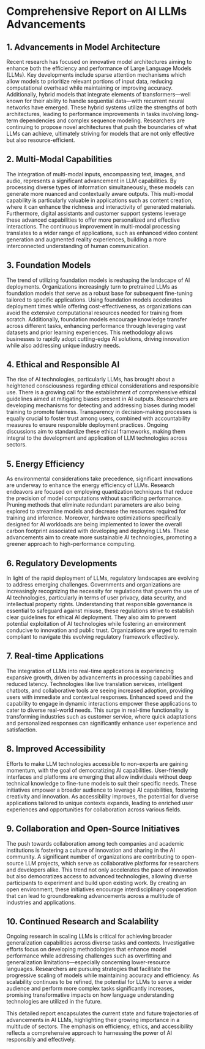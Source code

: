 # Comprehensive Report on AI LLMs Advancements

## 1. Advancements in Model Architecture
Recent research has focused on innovative model architectures aiming to enhance both the efficiency and performance of Large Language Models (LLMs). Key developments include sparse attention mechanisms which allow models to prioritize relevant portions of input data, reducing computational overhead while maintaining or improving accuracy. Additionally, hybrid models that integrate elements of transformers—well known for their ability to handle sequential data—with recurrent neural networks have emerged. These hybrid systems utilize the strengths of both architectures, leading to performance improvements in tasks involving long-term dependencies and complex sequence modeling. Researchers are continuing to propose novel architectures that push the boundaries of what LLMs can achieve, ultimately striving for models that are not only effective but also resource-efficient. 

## 2. Multi-Modal Capabilities
The integration of multi-modal inputs, encompassing text, images, and audio, represents a significant advancement in LLM capabilities. By processing diverse types of information simultaneously, these models can generate more nuanced and contextually aware outputs. This multi-modal capability is particularly valuable in applications such as content creation, where it can enhance the richness and interactivity of generated materials. Furthermore, digital assistants and customer support systems leverage these advanced capabilities to offer more personalized and effective interactions. The continuous improvement in multi-modal processing translates to a wider range of applications, such as enhanced video content generation and augmented reality experiences, building a more interconnected understanding of human communication.

## 3. Foundation Models
The trend of utilizing foundation models is reshaping the landscape of AI deployments. Organizations increasingly turn to pretrained LLMs as foundation models that serve as a robust base for subsequent fine-tuning tailored to specific applications. Using foundation models accelerates deployment times while offering cost-effectiveness, as organizations can avoid the extensive computational resources needed for training from scratch. Additionally, foundation models encourage knowledge transfer across different tasks, enhancing performance through leveraging vast datasets and prior learning experiences. This methodology allows businesses to rapidly adopt cutting-edge AI solutions, driving innovation while also addressing unique industry needs.

## 4. Ethical and Responsible AI
The rise of AI technologies, particularly LLMs, has brought about a heightened consciousness regarding ethical considerations and responsible use. There is a growing call for the establishment of comprehensive ethical guidelines aimed at mitigating biases present in AI outputs. Researchers are developing mechanisms for detecting and addressing biases during model training to promote fairness. Transparency in decision-making processes is equally crucial to foster trust among users, combined with accountability measures to ensure responsible deployment practices. Ongoing discussions aim to standardize these ethical frameworks, making them integral to the development and application of LLM technologies across sectors.

## 5. Energy Efficiency
As environmental considerations take precedence, significant innovations are underway to enhance the energy efficiency of LLMs. Research endeavors are focused on employing quantization techniques that reduce the precision of model computations without sacrificing performance. Pruning methods that eliminate redundant parameters are also being explored to streamline models and decrease the resources required for training and inference. Moreover, hardware optimizations specifically designed for AI workloads are being implemented to lower the overall carbon footprint associated with developing and deploying LLMs. These advancements aim to create more sustainable AI technologies, promoting a greener approach to high-performance computing.

## 6. Regulatory Developments
In light of the rapid deployment of LLMs, regulatory landscapes are evolving to address emerging challenges. Governments and organizations are increasingly recognizing the necessity for regulations that govern the use of AI technologies, particularly in terms of user privacy, data security, and intellectual property rights. Understanding that responsible governance is essential to safeguard against misuse, these regulations strive to establish clear guidelines for ethical AI deployment. They also aim to prevent potential exploitation of AI technologies while fostering an environment conducive to innovation and public trust. Organizations are urged to remain compliant to navigate this evolving regulatory framework effectively.

## 7. Real-time Applications
The integration of LLMs into real-time applications is experiencing expansive growth, driven by advancements in processing capabilities and reduced latency. Technologies like live translation services, intelligent chatbots, and collaborative tools are seeing increased adoption, providing users with immediate and contextual responses. Enhanced speed and the capability to engage in dynamic interactions empower these applications to cater to diverse real-world needs. This surge in real-time functionality is transforming industries such as customer service, where quick adaptations and personalized responses can significantly enhance user experience and satisfaction.

## 8. Improved Accessibility
Efforts to make LLM technologies accessible to non-experts are gaining momentum, with the goal of democratizing AI capabilities. User-friendly interfaces and platforms are emerging that allow individuals without deep technical knowledge to fine-tune models to suit their specific needs. These initiatives empower a broader audience to leverage AI capabilities, fostering creativity and innovation. As accessibility improves, the potential for diverse applications tailored to unique contexts expands, leading to enriched user experiences and opportunities for collaboration across various fields.

## 9. Collaboration and Open-Source Initiatives
The push towards collaboration among tech companies and academic institutions is fostering a culture of innovation and sharing in the AI community. A significant number of organizations are contributing to open-source LLM projects, which serve as collaborative platforms for researchers and developers alike. This trend not only accelerates the pace of innovation but also democratizes access to advanced technologies, allowing diverse participants to experiment and build upon existing work. By creating an open environment, these initiatives encourage interdisciplinary cooperation that can lead to groundbreaking advancements across a multitude of industries and applications.

## 10. Continued Research and Scalability
Ongoing research in scaling LLMs is critical for achieving broader generalization capabilities across diverse tasks and contexts. Investigative efforts focus on developing methodologies that enhance model performance while addressing challenges such as overfitting and generalization limitations—especially concerning lower-resource languages. Researchers are pursuing strategies that facilitate the progressive scaling of models while maintaining accuracy and efficiency. As scalability continues to be refined, the potential for LLMs to serve a wider audience and perform more complex tasks significantly increases, promising transformative impacts on how language understanding technologies are utilized in the future. 

This detailed report encapsulates the current state and future trajectories of advancements in AI LLMs, highlighting their growing importance in a multitude of sectors. The emphasis on efficiency, ethics, and accessibility reflects a comprehensive approach to harnessing the power of AI responsibly and effectively.